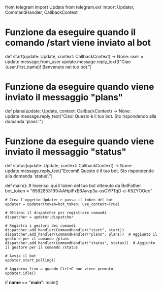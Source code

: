 from telegram import Update
from telegram.ext import Updater, CommandHandler, CallbackContext

# Funzione da eseguire quando il comando /start viene inviato al bot
def start(update: Update, context: CallbackContext) -> None:
    user = update.message.from_user
    update.message.reply_text(f"Ciao {user.first_name}! Benvenuto nel tuo bot.")

# Funzione da eseguire quando viene inviato il messaggio "plans"
def plans(update: Update, context: CallbackContext) -> None:
    update.message.reply_text("Ciao! Questo è il tuo bot. Sto rispondendo alla domanda 'plans'.")

# Funzione da eseguire quando viene inviato il messaggio "status"
def status(update: Update, context: CallbackContext) -> None:
    update.message.reply_text("Eccomi! Questo è il tuo bot. Sto rispondendo alla domanda 'status'.")

def main():
    # Inserisci qui il token del tuo bot ottenuto da BotFather
    bot_token = "6582853199:AAHplFxE6Ayvp3a-osCYPTqD-e-K5ZYOOeo"

    # Crea l'oggetto Updater e passa il token del bot
    updater = Updater(token=bot_token, use_context=True)

    # Ottieni il dispatcher per registrare comandi
    dispatcher = updater.dispatcher

    # Registra i gestori dei comandi
    dispatcher.add_handler(CommandHandler("start", start))
    dispatcher.add_handler(CommandHandler("plans", plans))  # Aggiunto il gestore per il comando /plans
    dispatcher.add_handler(CommandHandler("status", status))  # Aggiunto il gestore per il comando /status

    # Avvia il bot
    updater.start_polling()

    # Aggiorna fino a quando Ctrl+C non viene premuto
    updater.idle()

if __name__ == "__main__":
    main()
